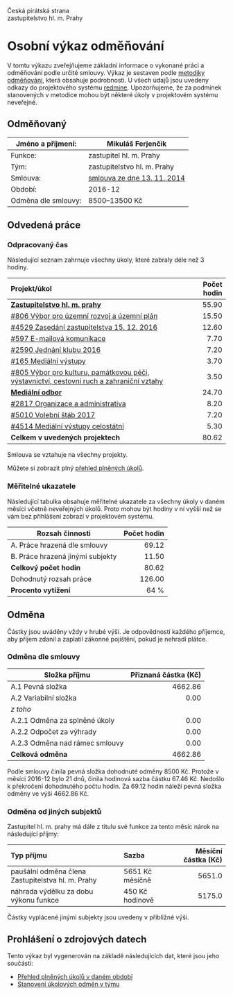 Česká pirátská strana  
zastupitelstvo hl. m. Prahy

Osobní výkaz odměňování
=======================

V tomtu výkazu zveřejňujeme základní informace o vykonané práci a odměňování
podle určité smlouvy. Výkaz je sestaven podle [metodiky odměňování][metodika],
která obsahuje podrobnosti. U všech údajů jsou uvedeny odkazy do projektového
systému [redmine](https://redmine.pirati.cz). Upozorňujeme, že za podmínek
stanovených v metodice mohou být některé úkoly v projektovém systému neveřejné.

Odměňovaný
----------

Jméno a příjmení:        | Mikuláš Ferjenčík
-----------------------  | --------------------
Funkce:                  | zastupitel hl. m. Prahy
Tým:                     | zastupitelstvo hl. m. Prahy
Smlouva:                 | [smlouva ze dne 13. 11. 2014][smlouva]
Období:                  | 2016-12
Odměna dle smlouvy:      | 8500–13500 Kč

Odvedená práce
--------------

### Odpracovaný čas

Následující seznam zahrnuje všechny úkoly, které zabraly déle než 3 hodiny.

| Projekt/úkol                                                                                     |   Počet hodin |
|:-------------------------------------------------------------------------------------------------|--------------:|
| **[Zastupitelstvo hl. m. prahy][p15]**                                                           |         55.90 |
| [#806 Výbor pro územní rozvoj a územní plán][t806]                                               |         15.50 |
| [#4529 Zasedání zastupitelstva 15. 12. 2016][t4529]                                              |         12.60 |
| [#597 E-mailová komunikace][t597]                                                                |          7.70 |
| [#2590 Jednání klubu 2016][t2590]                                                                |          7.20 |
| [#165 Mediální výstupy][t165]                                                                    |          3.70 |
| [#805 Výbor pro kulturu, památkovou péči, výstavnictví, cestovní ruch a zahraniční vztahy][t805] |          3.50 |
| **[Mediální odbor][p65]**                                                                        |         24.70 |
| [#2817 Organizace a administrativa][t2817]                                                       |          8.20 |
| [#5010 Volební štáb 2017][t5010]                                                                 |          7.20 |
| [#4514 Mediální výstupy celostátní][t4514]                                                       |          5.30 |
| **Celkem v uvedených projektech**                                                                |         80.62 |

Smlouva se vztahuje na všechny projekty. 

Můžete si zobrazit plný [přehled plněných úkolů][tasklist].

### Měřitelné ukazatele

Následující tabulka obsahuje měřitelné ukazatele za všechny úkoly v daném měsíci
včetně neveřejných úkolů. Proto mohou být hodiny v ní vyšší než se vám bez
přihlášení zobrazí v projektovém systému.

Rozsah činnosti                        | Počet hodin
--------------                         | ----------:
A. Práce hrazená dle smlouvy           |  69.12
B. Práce hrazená jinými subjekty       |  11.50
**Celkový počet hodin**                |  80.62
Dohodnutý rozsah práce                 | 126.00
**Procento vytížení**                  |   64 %

Odměna
------

Částky jsou uváděny vždy v hrubé výši. Je odpovědností každého příjemce, aby
příjem zdanil a zaplatil zákonné pojištění, pokud je nehradí plátce.

### Odměna dle smlouvy

Složka příjmu                   | Přiznaná částka (Kč)
-----------------               | --------------------:
A.1 Pevná složka                |  4662.86
A.2 Variabilní složka           |     0.00
*z toho*                        |
A.2.1 Odměna za splněné úkoly   |     0.00
A.2.2 Odpočet za výhrady        |     0.00
A.2.3 Odměna nad rámec smlouvy  |     0.00
**Celková odměna**              |  4662.86

Podle smlouvy činila pevná složka dohodnuté odměny 8500 Kč. Protože v měsíci 2016-12 bylo 21 dnů, činila hodinová sazba částku 67.46 Kč. Nedošlo k překročení dohodnutého počtu hodin. Za 69.12 hodin náleží pevná složka odměny ve výši 4662.86 Kč. 

### Odměna od jiných subjektů

Zastupitel hl. m. prahy má dále z titulu své funkce za tento měsíc nárok na následující příjmy:

| Typ příjmu                                        | Sazba           |   Měsíční částka (Kč) |
|:--------------------------------------------------|:----------------|----------------------:|
| paušální odměna člena Zastupitelstva hl. m. Prahy | 5651 Kč měsíčně |                5651.0 |
| náhrada výdělku za dobu výkonu funkce             | 450 Kč hodinově |                5175.0 |

Částky vyplácené jinými subjekty jsou uvedeny v přibližné výši.


Prohlášení o zdrojových datech
------------------------------

Tento výkaz byl vygenerován na základě následujících dat, které jsou jeho součástí:

* [Přehled plněných úkolů v daném období](user_report.csv)
* [Stanovení úkolových odměn v týmu](../task_rewards.csv)

[metodika]: https://redmine.pirati.cz/projects/praha/wiki/Odm%C4%9B%C5%88ov%C3%A1n%C3%AD_zastupitel%C5%AF


[p15]: https://redmine.pirati.cz/time_entries.csv?c[]=project&c[]=user&c[]=activity&c[]=issue&c[]=hours&c[]=cf_16&c[]=spent_on&f[]=spent_on&f[]=user_id&f[]=&op[spent_on]=><&op[user_id]==&utf8=%E2%9C%93&v[spent_on][]=2016-12-01&v[spent_on][]=2016-12-31&v[user_id][]=1&v[user_id][]=7&v[user_id][]=.&v[user_id][]=0&f[]=project_id&op[project_id]==&v[project_id][]=15

[t806]: https://redmine.pirati.cz/issues/806/time_entries?c[]=project&c[]=user&c[]=activity&c[]=issue&c[]=hours&c[]=cf_16&c[]=spent_on&f[]=spent_on&f[]=user_id&f[]=&op[spent_on]=><&op[user_id]==&utf8=%E2%9C%93&v[spent_on][]=2016-12-01&v[spent_on][]=2016-12-31&v[user_id][]=1&v[user_id][]=7&v[user_id][]=.&v[user_id][]=0

[t4529]: https://redmine.pirati.cz/issues/4529/time_entries?c[]=project&c[]=user&c[]=activity&c[]=issue&c[]=hours&c[]=cf_16&c[]=spent_on&f[]=spent_on&f[]=user_id&f[]=&op[spent_on]=><&op[user_id]==&utf8=%E2%9C%93&v[spent_on][]=2016-12-01&v[spent_on][]=2016-12-31&v[user_id][]=1&v[user_id][]=7&v[user_id][]=.&v[user_id][]=0

[t597]: https://redmine.pirati.cz/issues/597/time_entries?c[]=project&c[]=user&c[]=activity&c[]=issue&c[]=hours&c[]=cf_16&c[]=spent_on&f[]=spent_on&f[]=user_id&f[]=&op[spent_on]=><&op[user_id]==&utf8=%E2%9C%93&v[spent_on][]=2016-12-01&v[spent_on][]=2016-12-31&v[user_id][]=1&v[user_id][]=7&v[user_id][]=.&v[user_id][]=0

[t2590]: https://redmine.pirati.cz/issues/2590/time_entries?c[]=project&c[]=user&c[]=activity&c[]=issue&c[]=hours&c[]=cf_16&c[]=spent_on&f[]=spent_on&f[]=user_id&f[]=&op[spent_on]=><&op[user_id]==&utf8=%E2%9C%93&v[spent_on][]=2016-12-01&v[spent_on][]=2016-12-31&v[user_id][]=1&v[user_id][]=7&v[user_id][]=.&v[user_id][]=0

[t165]: https://redmine.pirati.cz/issues/165/time_entries?c[]=project&c[]=user&c[]=activity&c[]=issue&c[]=hours&c[]=cf_16&c[]=spent_on&f[]=spent_on&f[]=user_id&f[]=&op[spent_on]=><&op[user_id]==&utf8=%E2%9C%93&v[spent_on][]=2016-12-01&v[spent_on][]=2016-12-31&v[user_id][]=1&v[user_id][]=7&v[user_id][]=.&v[user_id][]=0

[t805]: https://redmine.pirati.cz/issues/805/time_entries?c[]=project&c[]=user&c[]=activity&c[]=issue&c[]=hours&c[]=cf_16&c[]=spent_on&f[]=spent_on&f[]=user_id&f[]=&op[spent_on]=><&op[user_id]==&utf8=%E2%9C%93&v[spent_on][]=2016-12-01&v[spent_on][]=2016-12-31&v[user_id][]=1&v[user_id][]=7&v[user_id][]=.&v[user_id][]=0

[p65]: https://redmine.pirati.cz/time_entries.csv?c[]=project&c[]=user&c[]=activity&c[]=issue&c[]=hours&c[]=cf_16&c[]=spent_on&f[]=spent_on&f[]=user_id&f[]=&op[spent_on]=><&op[user_id]==&utf8=%E2%9C%93&v[spent_on][]=2016-12-01&v[spent_on][]=2016-12-31&v[user_id][]=1&v[user_id][]=7&v[user_id][]=.&v[user_id][]=0&f[]=project_id&op[project_id]==&v[project_id][]=65

[t2817]: https://redmine.pirati.cz/issues/2817/time_entries?c[]=project&c[]=user&c[]=activity&c[]=issue&c[]=hours&c[]=cf_16&c[]=spent_on&f[]=spent_on&f[]=user_id&f[]=&op[spent_on]=><&op[user_id]==&utf8=%E2%9C%93&v[spent_on][]=2016-12-01&v[spent_on][]=2016-12-31&v[user_id][]=1&v[user_id][]=7&v[user_id][]=.&v[user_id][]=0

[t5010]: https://redmine.pirati.cz/issues/5010/time_entries?c[]=project&c[]=user&c[]=activity&c[]=issue&c[]=hours&c[]=cf_16&c[]=spent_on&f[]=spent_on&f[]=user_id&f[]=&op[spent_on]=><&op[user_id]==&utf8=%E2%9C%93&v[spent_on][]=2016-12-01&v[spent_on][]=2016-12-31&v[user_id][]=1&v[user_id][]=7&v[user_id][]=.&v[user_id][]=0

[t4514]: https://redmine.pirati.cz/issues/4514/time_entries?c[]=project&c[]=user&c[]=activity&c[]=issue&c[]=hours&c[]=cf_16&c[]=spent_on&f[]=spent_on&f[]=user_id&f[]=&op[spent_on]=><&op[user_id]==&utf8=%E2%9C%93&v[spent_on][]=2016-12-01&v[spent_on][]=2016-12-31&v[user_id][]=1&v[user_id][]=7&v[user_id][]=.&v[user_id][]=0



[tasklist]: https://redmine.pirati.cz/time_entries?c[]=project&c[]=user&c[]=activity&c[]=issue&c[]=hours&c[]=cf_16&c[]=spent_on&f[]=spent_on&f[]=user_id&f[]=&op[spent_on]=><&op[user_id]==&utf8=%E2%9C%93&v[spent_on][]=2016-12-01&v[spent_on][]=2016-12-31&v[user_id][]=17.0

[smlouva]: https://smlouvy.pirati.cz/smlouvy/2014/11/13/mikulas-ferjencik/
